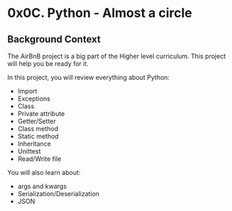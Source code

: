 # **0x0C. Python - Almost a circle**

## **Background Context**
The AirBnB project is a big part of the Higher level curriculum. This project will help you be ready for it.

In this project, you will review everything about Python:
+ Import
+ Exceptions
+ Class
+ Private attribute
+ Getter/Setter
+ Class method
+ Static method
+ Inheritance
+ Unittest
+ Read/Write file


You will also learn about:
+ args and kwargs
+ Serialization/Deserialization
+ JSON





